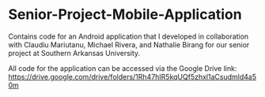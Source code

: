# Senior-Project-Mobile-Application
Contains code for an Android application that I developed in collaboration with Claudiu Mariutanu, Michael Rivera, and Nathalie Birang for our senior project at Southern Arkansas University.

All code for the application can be accessed via the Google Drive link:
https://drive.google.com/drive/folders/1Rh47hIR5kqUQf5zhxl1aCsudmld4a50m
